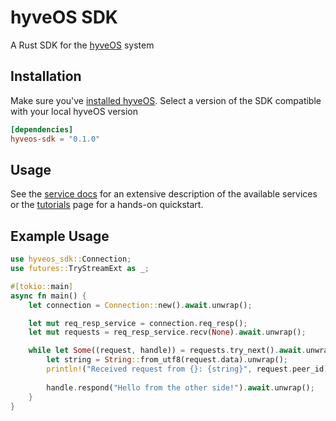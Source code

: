 # hyveOS SDK

A Rust SDK for the [hyveOS](https://docs.p2p.industries/concepts/what-is-hyveos/) system

## Installation
Make sure you've [installed hyveOS](https://docs.p2p.industries/install/install-hyved/). Select a version of the SDK compatible with your local hyveOS version
```toml
[dependencies]
hyveos-sdk = "0.1.0"
```

## Usage
See the [service docs](https://docs.p2p.industries/sdk/request_response/) for an extensive description of the available services or the [tutorials](https://docs.p2p.industries/tutorials/hello_world_tutorial/) page for a hands-on quickstart.

## Example Usage
```rust
use hyveos_sdk::Connection;
use futures::TryStreamExt as _;

#[tokio::main]
async fn main() {
    let connection = Connection::new().await.unwrap();

    let mut req_resp_service = connection.req_resp();
    let mut requests = req_resp_service.recv(None).await.unwrap();

    while let Some((request, handle)) = requests.try_next().await.unwrap() {
        let string = String::from_utf8(request.data).unwrap();
        println!("Received request from {}: {string}", request.peer_id);
        
        handle.respond("Hello from the other side!").await.unwrap();
    }
}
```